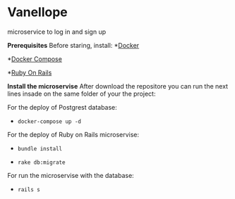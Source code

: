 # Vanellope

microservice to log in and sign up

**Prerequisites**
Before staring, install:
*[Docker](https://docs.docker.com/install/)

*[Docker Compose](https://docs.docker.com/compose/install/)

*[Ruby On Rails](https://guides.rubyonrails.org/v5.0/getting_started.html)

**Install the microservise**
After download the repositore you can run the next lines insade on the same folder of your the project:

For the deploy of Postgrest database:
* ```docker-compose up -d```

For the deploy of Ruby on Rails microservise:

* ```bundle install```

* ```rake db:migrate```

For run the microservise with the database:

* ```rails s```
